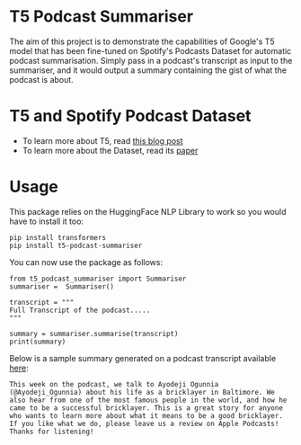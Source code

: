 # T5 Podcast Summariser

The aim of this project is to demonstrate the capabilities of Google's T5 model that has been fine-tuned on Spotify's Podcasts Dataset for automatic podcast summarisation. Simply pass in a podcast's transcript as input to the summariser, and it would output a summary containing the gist of what the podcast is about.


# T5 and Spotify Podcast Dataset

 - To learn more about T5, read [this blog post](https://ai.googleblog.com/2020/02/exploring-transfer-learning-with-t5.html)
 - To learn more about the Dataset, read its [paper](https://arxiv.org/abs/2004.04270)

# Usage

This package relies on the HuggingFace NLP Library to work so you would have to install it too:

    pip install transformers
    pip install t5-podcast-summariser

You can now use the package as follows:

    from t5_podcast_summariser import Summariser
    summariser =  Summariser()
    
    transcript = """
    Full Transcript of the podcast.....
    """
   
    summary = summariser.summarise(transcript)
    print(summary)
    
Below is a sample summary generated on a podcast transcript available [here]([https://storycorps.org/podcast/storycorps-466-callings/](https://storycorps.org/podcast/storycorps-466-callings/)):

    This week on the podcast, we talk to Ayodeji Ogunnia (@Ayodeji_Ogunnia) about his life as a bricklayer in Baltimore. We also hear from one of the most famous people in the world, and how he came to be a successful bricklayer. This is a great story for anyone who wants to learn more about what it means to be a good bricklayer. If you like what we do, please leave us a review on Apple Podcasts! Thanks for listening!

 


